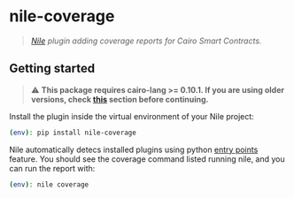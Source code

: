 # nile-coverage

> _[Nile](https://github.com/OpenZeppelin/nile) plugin adding coverage reports for Cairo Smart Contracts._

## Getting started

> :warning: **This package requires cairo-lang >= 0.10.1. If you are using older versions, check [this](https://github.com/ericnordelo/cairo-coverage#how-to-make-it-work) section before continuing.**

Install the plugin inside the virtual environment of your Nile project:

```sh
(env): pip install nile-coverage
```

Nile automatically detecs installed plugins using python [entry points](https://packaging.python.org/en/latest/specifications/entry-points/) feature. You should see the coverage command listed running nile, and you can run the report with:

```sh
(env): nile coverage
```


